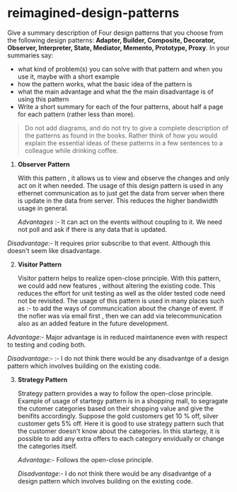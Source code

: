 # reimagined-design-patterns

Give a summary description of Four design patterns that you choose from the following design patterns: **Adapter,  Builder, Composite, Decorator, Observer, Interpreter, State, Mediator, Memento, Prototype, Proxy**. In your summaries say:

- what kind of problem(s) you can solve with that pattern and when you use it, maybe with a short example
- how the pattern works, what the basic idea of the pattern is
- what the main advantage and what the the main disadvantage is of using this pattern
- Write a short summary for each of the four patterns, about half a page for each pattern (rather less than more). 

> Do not add diagrams, and do not try to give a complete description of the patterns as found in the books. Rather think of how you would explain the essential ideas of these patterns in a few sentences to a colleague while drinking coffee.


1. **Observer Pattern**

   With this pattern , it allows us to view and observe the changes and only act on it when needed. The usage of this design pattern is used in any ethernet communication as to just get the data from server when there is update in the data from server. This reduces the higher bandwidth usage in general.  
   
   _Advantages_ :- It can act on the events without coupling to it. We need not poll and ask if there is any data that is updated. 
   
  _Disadvantage_:- It requires prior subscribe to that event. Although this doesn't seem like disadvantage.
   
 2. **Visitor Pattern**
 
    Visitor pattern helps to realize open-close principle. With this pattern, we could add new features , without altering the existing code. This reduces the effort for unit testing as well as the older tested code need not be revisited. The usage of this pattern is used in many places such as :- to add the ways of communcication about the change of event. If the nofier was via email first , then we can add via telecommunication also as an added feature in the future development.
    
   _Advantage_:- Major advantage is in reduced maintanence even with respect to testing and coding both.
   
   _Disadvantage_:- :- I do not think there would be any disadvantge of a design pattern which involves building on the existing code.
    
    
 3. **Strategy Pattern**
 
    Strategy pattern provides a way to follow the open-close principle. Example of usage of startegy pattern is in a shopping mall, to segragate the cutomer categories based on their shopping value and give the benifits accordingly. Suppose the gold customers get 10 % off, silver customer gets 5% off. Here it is good to use strategy pattern such that the customer doesn't know about the categories. In this startegy, it is possible to add any extra offers to each category envidually or change the categories itself.
    
    _Advantage_:- Follows the open-close principle.
    
    _Disadvantage_:- I do not think there would be any disadvantge of a design pattern which involves building on the existing code.
    
  
